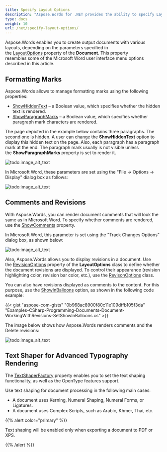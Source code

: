 ```yaml
---
title: Specify Layout Options
description: "Aspose.Words for .NET provides the ability to specify Layout Options for various document layouts."
type: docs
weight: 10
url: /net/specify-layout-options/
---
```


Aspose.Words enables you to create output documents with various layouts, depending on the parameters specified in the [LayoutOptions](https://apireference.aspose.com/net/words/aspose.words.layout/layoutoptions) property of the **Document**. This property resembles some of the Microsoft Word user interface menu options described in this article.

## Formatting Marks

Aspose.Words allows to manage formatting marks using the following properties:

- [ShowHiddenText](https://apireference.aspose.com/net/words/aspose.words.layout/layoutoptions/properties/showhiddentext) – a Boolean value, which specifies whether the hidden text is rendered.
- [ShowParagraphMarks](https://apireference.aspose.com/net/words/aspose.words.layout/layoutoptions/properties/showparagraphmarks) – a Boolean value, which specifies whether paragraph mark characters are rendered.

The page depicted in the example below contains three paragraphs. The second one is hidden. A user can change the **ShowHiddenText** option to display this hidden text on the page. Also, each paragraph has a paragraph mark at the end. The paragraph mark usually is not visible unless the **ShowParagraphMarks** property is set to render it.

![todo:image_alt_text](specify-layout-options_1.png)

In Microsoft Word, these parameters are set using the "File → Options → Display" dialog box as follows:

![todo:image_alt_text](specify-layout-options_2.jpg)

## Comments and Revisions

With Aspose.Words, you can render document comments that will look the same as in Microsoft Word. To specify whether comments are rendered, use the [ShowComments](https://apireference.aspose.com/net/words/aspose.words.layout/layoutoptions/properties/showcomments) property.

In Microsoft Word, this parameter is set using the "Track Changes Options" dialog box, as shown below:

![todo:image_alt_text](specify-layout-options_3.jpg)

Also, Aspose.Words allows you to display revisions in a document. Use the [RevisionOptions](https://apireference.aspose.com/net/words/aspose.words.layout/layoutoptions/properties/revisionoptions) property of the **LayoutOptions** class to define whether the document revisions are displayed. To control their appearance (revision highlighting color, revision bar color, etc.), use the [RevisonOptions](https://apireference.aspose.com/net/words/aspose.words.layout/revisionoptions) class.

You can also have revisions displayed as comments to the content. For this purpose, use the [ShowInBalloons](https://apireference.aspose.com/net/words/aspose.words.layout/revisionoptions/properties/showinballoons) option, as shown in the following code example:

{{< gist "aspose-com-gists" "0b968ac8900f80c11e109dffb105f3da" "Examples-CSharp-Programming-Documents-Document-WorkingWithRevisions-SetShowInBalloons.cs" >}}

The image below shows how Aspose.Words renders comments and the Delete revisions:

![todo:image_alt_text](specify-layout-options_4.png)

## Text Shaper for Advanced Typography Rendering

The [TextShaperFactory](https://apireference.aspose.com/net/words/aspose.words.layout/layoutoptions/properties/textshaperfactory) property enables you to set the text shaping functionality, as well as the OpenType features support.

Use text shaping for document processing in the following main cases:

- A document uses Kerning, Numeral Shaping, Numeral Forms, or Ligatures.
- A document uses Complex Scripts, such as Arabic, Khmer, Thai, etc.

{{% alert color="primary" %}} 

Text shaping will be enabled only when exporting a document to PDF or XPS.

{{% /alert %}}
